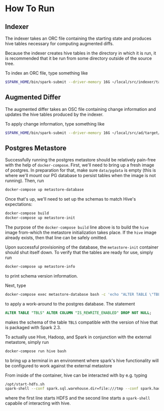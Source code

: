 # How To Run #

## Indexer ##

The indexer takes an ORC file containing the starting state and produces hive tables necessary for computing augmented diffs.

Because the indexer creates hive tables in the directory in which it is run, it is recommended that it be run from some directory outside of the source tree.

To index an ORC file, type something like
```bash
$SPARK_HOME/bin/spark-submit --driver-memory 16G ~/local/src/indexer/target/scala-2.11/indexer.jar ./area_of_interest.orc
```

## Augmented Differ ##

The augmented differ takes an OSC file containing change information and updates the hive tables produced by the indexer.

To apply change information, type something like
```bash
$SPARK_HOME/bin/spark-submit --driver-memory 16G ~/local/src/ad/target/scala-2.11/ad.jar ./area_of_interest.osc
```

## Postgres Metastore ##

Successfully running the postgres metastore should be relatively
pain-free with the help of `docker-compose`. First, we'll need to bring
up a fresh image of postgres. In preparation for that, make sure
`data/pgdata` is empty (this is where we'll mount our PG database to
persist tables when the image is not running). Then, run
```bash
docker-compose up metastore-database
```

Once that's up, we'll need to set up the schemas to match Hive's
expectations:
```bash
docker-compose build
docker-compose up metastore-init
```

The purpose of the `docker-compose build` line above is to build the `hive` image from-which the metastore initialization takes place.
If the `hive` image already exists, then that line can be safely omitted.

Upon successful provisioning of the database, the `metastore-init`
container should shut itself down. To verify that the tables are ready
for use, simply run
```bash
docker-compose up metastore-info
```
to print schema version information.

Next, type
```bash
docker-compose exec metastore-database bash -c 'echo "ALTER TABLE \"TBLS\" ALTER COLUMN \"IS_REWRITE_ENABLED\" DROP NOT NULL;" | psql -d metastore -U hive'
```
to apply a work-around to the postgres database.
The statement
```sql
ALTER TABLE "TBLS" ALTER COLUMN "IS_REWRITE_ENABLED" DROP NOT NULL;
```
makes the schema of the table `TBLS` compatible with the version of hive that is packaged with Spark 2.3.

To actually use Hive, Hadoop, and Spark in conjunction with the external
metastore, simply run
```bash
docker-compose run hive bash
```
to bring up a terminal in an environment where spark's hive
functionality will be configured to work against the external metastore

From inside of the container, hive can be interacted with by e.g. typing
```bash
/opt/start-hdfs.sh
spark-shell --conf spark.sql.warehouse.dir=file:///tmp --conf spark.hadoop.hive.metastore.warehouse.dir=file:///tmp --conf spark.jars=file:///usr/share/java/postgresql-jdbc4.jar
```
where the first line starts HDFS and the second line starts a `spark-shell` capabile of interacting with hive.
